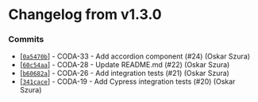 # Changelog from v1.3.0
### Commits
* [[`0a5470b`](http://github.com/coda-it/graphen/commit/0a5470bd820aefe0dd7921e4f050d4856f5ef5d6)] - CODA-33 - Add accordion component (#24) (Oskar Szura)
* [[`60c54aa`](http://github.com/coda-it/graphen/commit/60c54aa770b9540471e2e39bdfeb17c9e2a57316)] - CODA-28 - Update README.md (#22) (Oskar Szura)
* [[`b60682a`](http://github.com/coda-it/graphen/commit/b60682afc8d22b885e584499630c2374595766fd)] - CODA-26 - Add integration tests (#21) (Oskar Szura)
* [[`341cace`](http://github.com/coda-it/graphen/commit/341cace14f84bf2e221f98640b70d76343ac414c)] - CODA-19 - Add Cypress integration tests (#20) (Oskar Szura)